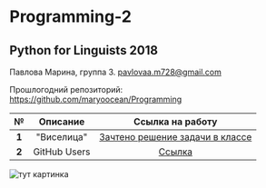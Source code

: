 # Programming-2
## Python for Linguists 2018
Павлова Марина, группа 3. pavlovaa.m728@gmail.com


Прошлогодний репозиторий: https://github.com/maryoocean/Programming


|**№**|**Описание**|**Ссылка на работу**|
|:---:|:---:|:---:|
|**1**|"Виселица"|[Зачтено решение задачи в классе](https://github.com/maryoocean/Programming-2/blob/master/Classes/class1.py)|
|**2**|GitHub Users|[Ссылка](https://github.com/maryoocean/Programming-2/blob/master/Homeworks/hw2/hw2.ipynb)|

![тут картинка](https://funpick.ru/wp-content/uploads/2017/11/Edinorog-7.jpg "тут картинка")

